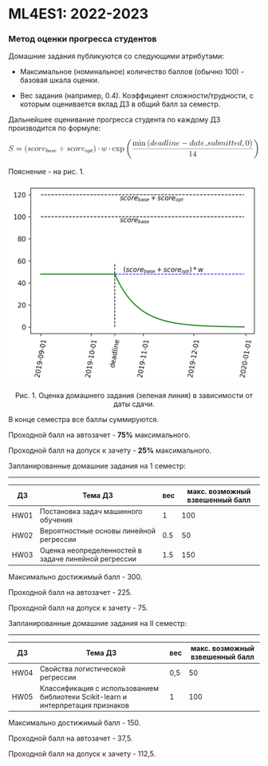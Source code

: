 # ML4ES1: 2022-2023
### Метод оценки прогресса студентов

Домашние задания публикуются со следующими атрибутами:

- Максимальное (номинальное) количество баллов (обычно 100) - базовая шкала оценки.

- Вес задания (например, 0.4). Коэффициент сложности/трудности, с которым оценивается вклад ДЗ в общий балл за семестр.

Дальнейшее оценивание прогресса студента по каждому ДЗ производится по формуле:

<p align='center'>
    <img src="./img/formula.svg" />
</p>

Пояснение - на рис. 1.

![](./img/scoring.png)

<p align="center">Рис. 1. Оценка домашнего задания (зеленая линия) в зависимости от даты сдачи.</p>



В конце семестра все баллы суммируются.

Проходной балл на автозачет - **75%** максимального.

Проходной балл на допуск к зачету - **25%** максимального.



Запланированные домашние задания на 1 семестр:

-------

| ДЗ   | Тема ДЗ                                              | вес  | макс. возможный взвешенный балл |
| ---- | ---------------------------------------------------- | ---- | ------------------------------- |
| HW01 | Постановка задач машинного обучения                  | 1    | 100                             |
| HW02 | Вероятностные основы линейной регрессии              | 0.5  | 50                              |
| HW03 | Оценка неопределенностей в задаче линейной регрессии | 1.5  | 150                             |

Максимально достижимый балл - 300.

Проходной балл на автозачет - 225.

Проходной балл на допуск к зачету - 75.



Запланированные домашние задания на II семестр:

-------

| ДЗ   | Тема ДЗ                                                      | вес  | макс. возможный взвешенный балл |
| ---- | ------------------------------------------------------------ | ---- | ------------------------------- |
| HW04 | Свойства логистической регрессии                             | 0,5  | 50                              |
| HW05 | Классификация с использованием библиотеки Scikit-learn и интерпретация признаков | 1    | 100                             |

Максимально достижимый балл - 150.

Проходной балл на автозачет - 37,5.

Проходной балл на допуск к зачету - 112,5.
